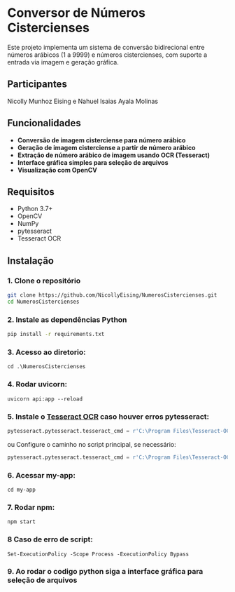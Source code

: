 
# Conversor de Números Cistercienses

Este projeto implementa um sistema de conversão bidirecional entre números arábicos (1 a 9999) e números cistercienses, com suporte a entrada via imagem e geração gráfica.

## Participantes
Nicolly Munhoz Eising e Nahuel Isaias Ayala Molinas

## Funcionalidades

- **Conversão de imagem cisterciense para número arábico**  
- **Geração de imagem cisterciense a partir de número arábico**  
- **Extração de número arábico de imagem usando OCR (Tesseract)**  
- **Interface gráfica simples para seleção de arquivos**  
- **Visualização com OpenCV**  

## Requisitos

- Python 3.7+  
- OpenCV 
- NumPy  
- pytesseract  
- Tesseract OCR

## Instalação

### 1. Clone o repositório
```bash
git clone https://github.com/NicollyEising/NumerosCistercienses.git
cd NumerosCistercienses
```

### 2. Instale as dependências Python
```bash
pip install -r requirements.txt
```

###  3. Acesso ao diretorio: 
   ```
   cd .\NumerosCistercienses
   ```

### 4. Rodar uvicorn: 
   ```
   uvicorn api:app --reload
   ```


### 5. Instale o [Tesseract OCR](https://github.com/tesseract-ocr/tesseract) caso houver erros pytesseract:  
   ```python
   pytesseract.pytesseract.tesseract_cmd = r'C:\Program Files\Tesseract-OCR\tesseract.exe'
   ```
   ou Configure o caminho no script principal, se necessário:
   ```python
   pytesseract.pytesseract.tesseract_cmd = r'C:\Program Files\Tesseract-OCR\tesseract.exe'
   ```

### 6. Acessar my-app:
   ```
   cd my-app
   ```

### 7. Rodar npm:
   ```
   npm start
   ```

### 8 Caso de erro de script:
   ```
   Set-ExecutionPolicy -Scope Process -ExecutionPolicy Bypass
   ```
### 9. Ao rodar o codigo python siga a interface gráfica para seleção de arquivos
